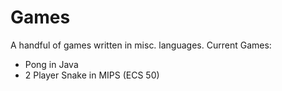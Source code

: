 # Games
A handful of games written in misc. languages.
Current Games:
<ul>
  <li>Pong in Java</li>
  <li>2 Player Snake in MIPS (ECS 50)</li>
</ul>
